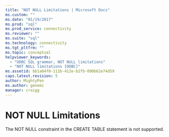 ```yaml
---
title: "NOT NULL Limitations | Microsoft Docs"
ms.custom: ""
ms.date: "01/19/2017"
ms.prod: "sql"
ms.prod_service: connectivity
ms.reviewer: ""
ms.suite: "sql"
ms.technology: connectivity
ms.tgt_pltfrm: ""
ms.topic: conceptual
helpviewer_keywords: 
  - "ODBC SQL grammar, NOT NULL limitations"
  - "NOT NULL limitations [ODBC]"
ms.assetid: bb1a04f0-111b-412e-b2fb-090b62e74d59
caps.latest.revision: 5
author: MightyPen
ms.author: genemi
manager: craigg
---
```

# NOT NULL Limitations
The NOT NULL constraint in the CREATE TABLE statement is not supported.
